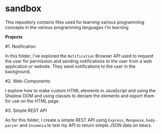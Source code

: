 # sandbox
This repository contains files used for learning various programming concepts in the various programming languages I'm learning

**Projects**

#1. Notification

In this folder, I've explored the `Notification` Browser API used to request the user for permission and sending notifications to the user from a web application or website. They send notifications to the user in the background.

#2. Web-Components 

I explore how to make custom HTML elements in JavaScript and using the Shadow DOM and using classes to declare the elements and export them for use on the HTML page.

#3. Simple REST API 

As for this folder, I create a simple REST API using `Express`, `Mongoose`, `body-parser` and `Insomnia` to test my API to return simple JSON data on bears.
